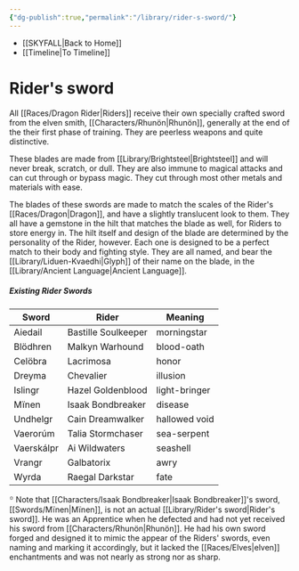 ```yaml
---
{"dg-publish":true,"permalink":"/library/rider-s-sword/"}
---
```


- [[SKYFALL\|Back to Home]]
- [[Timeline\|To Timeline]]

# Rider's sword
All [[Races/Dragon Rider\|Riders]] receive their own specially crafted sword from the elven smith, [[Characters/Rhunön\|Rhunön]], generally at the end of the their first phase of training. They are peerless weapons and quite distinctive. 

These blades are made from [[Library/Brightsteel\|Brightsteel]] and will never break, scratch, or dull. They are also immune to magical attacks and can cut through or bypass magic. They cut through most other metals and materials with ease. 

The blades of these swords are made to match the scales of the Rider's [[Races/Dragon\|Dragon]], and have a slightly translucent look to them. They all have a gemstone in the hilt that matches the blade as well, for Riders to store energy in. The hilt itself and design of the blade are determined by the personality of the Rider, however. Each one is designed to be a perfect match to their body and fighting style. They are all named, and bear the [[Library/Liduen-Kvaedhi\|Glyph]] of their name on the blade, in the [[Library/Ancient Language\|Ancient Language]].

##### Existing Rider Swords
| Sword      | Rider               | Meaning       |
| ---------- | ------------------- | ------------- |
| Aiedail    | Bastille Soulkeeper | morningstar   |
| Blödhren   | Malkyn Warhound     | blood-oath    |
| Celöbra    | Lacrimosa           | honor         |
| Dreyma     | Chevalier           | illusion      |
| Islingr    | Hazel Goldenblood   | light-bringer |
| Mïnen      | Isaak Bondbreaker   | disease       |
| Undhelgr   | Cain Dreamwalker    | hallowed void |
| Vaerorúm   | Talia Stormchaser   | sea-serpent   |
| Vaerskálpr | Ai Wildwaters       | seashell      |
| Vrangr     | Galbatorix          | awry          |
| Wyrda      | Raegal Darkstar     | fate          |

꙳ Note that [[Characters/Isaak Bondbreaker\|Isaak Bondbreaker]]'s sword, [[Swords/Mïnen\|Mïnen]], is not an actual [[Library/Rider's sword\|Rider's sword]]. He was an Apprentice when he defected and had not yet received his sword from [[Characters/Rhunön\|Rhunön]]. He had his own sword forged and designed it to mimic the appear of the Riders' swords, even naming and marking it accordingly, but it lacked the [[Races/Elves\|elven]] enchantments and was not nearly as strong nor as sharp. 